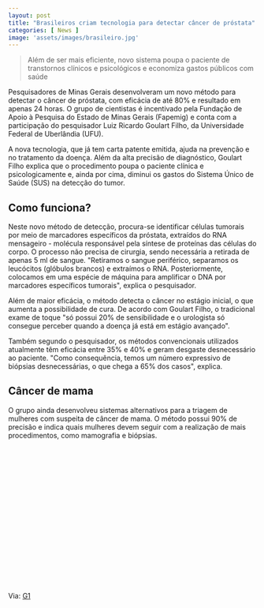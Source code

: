 ```yaml
---
layout: post
title: "Brasileiros criam tecnologia para detectar câncer de próstata"
categories: [ News ]
image: 'assets/images/brasileiro.jpg'
---
```


> Além de ser mais eficiente, novo sistema poupa o paciente de transtornos clínicos e psicológicos e economiza gastos públicos com saúde

Pesquisadores de Minas Gerais desenvolveram um novo método para detectar o câncer de próstata, com eficácia de até 80% e resultado em apenas 24 horas. O grupo de cientistas é incentivado pela Fundação de Apoio à Pesquisa do Estado de Minas Gerais (Fapemig) e conta com a participação do pesquisador Luiz Ricardo Goulart Filho, da Universidade Federal de Uberlândia (UFU).

<!-- RETANGULO LARGO -->
<script async src="https://pagead2.googlesyndication.com/pagead/js/adsbygoogle.js"></script>
<!-- Informat -->
<ins class="adsbygoogle"
style="display:block"
data-ad-client="ca-pub-2838251107855362"
data-ad-slot="2327980059"
data-ad-format="auto"
data-full-width-responsive="true"></ins>
<script>
(adsbygoogle = window.adsbygoogle || []).push({});
</script>    

A nova tecnologia, que já tem carta patente emitida, ajuda na prevenção e no tratamento da doença. Além da alta precisão de diagnóstico, Goulart Filho explica que o procedimento poupa o paciente clínica e psicologicamente e, ainda por cima, diminui os gastos do Sistema Único de Saúde (SUS) na detecção do tumor.

## Como funciona?

Neste novo método de detecção, procura-se identificar células tumorais por meio de marcadores específicos da próstata, extraídos do RNA mensageiro - molécula responsável pela síntese de proteínas das células do corpo. O processo não precisa de cirurgia, sendo necessária a retirada de apenas 5 ml de sangue. "Retiramos o sangue periférico, separamos os leucócitos (glóbulos brancos) e extraímos o RNA. Posteriormente, colocamos em uma espécie de máquina para amplificar o DNA por marcadores específicos tumorais", explica o pesquisador.

Além de maior eficácia, o método detecta o câncer no estágio inicial, o que aumenta a possibilidade de cura. De acordo com Goulart Filho, o tradicional exame de toque "só possui 20% de sensibilidade e o urologista só consegue perceber quando a doença já está em estágio avançado".

<!-- RETANGULO LARGO 2 -->
<script async src="//pagead2.googlesyndication.com/pagead/js/adsbygoogle.js"></script>
<ins class="adsbygoogle"
style="display:block; text-align:center;"
data-ad-layout="in-article"
data-ad-format="fluid"
data-ad-client="ca-pub-2838251107855362"
data-ad-slot="8549252987"></ins>
<script>
(adsbygoogle = window.adsbygoogle || []).push({});
</script>

Também segundo o pesquisador, os métodos convencionais utilizados atualmente têm eficácia entre 35% e 40% e geram desgaste desnecessário ao paciente. "Como consequência, temos um número expressivo de biópsias desnecessárias, o que chega a 65% dos casos", explica.

## Câncer de mama

O grupo ainda desenvolveu sistemas alternativos para a triagem de mulheres com suspeita de câncer de mama. O método possui 90% de precisão e indica quais mulheres devem seguir com a realização de mais procedimentos, como mamografia e biópsias.


<!-- QUADRADO -->
<script async src="//pagead2.googlesyndication.com/pagead/js/adsbygoogle.js"></script>
<ins class="adsbygoogle"
style="display:inline-block;width:336px;height:280px"
data-ad-client="ca-pub-2838251107855362"
data-ad-slot="5351066970"></ins>
<script>
(adsbygoogle = window.adsbygoogle || []).push({});
</script>

Via: [G1](https://g1.globo.com/mg/triangulo-mineiro/noticia/2019/10/13/pesquisador-da-ufu-explica-tecnologia-que-aumenta-precisao-em-diagnosticos-de-cancer-de-prostata.ghtml)


